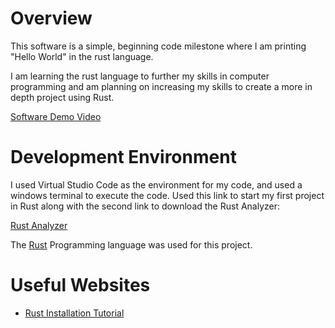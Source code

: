 # Overview

This software is a simple, beginning code milestone where I am printing "Hello World" in the rust language.

I am learning the rust language to further my skills in computer programming and am planning on increasing my skills to create a more in depth project using Rust.

[Software Demo Video](https://youtu.be/d_5lk3jOQ-0)

# Development Environment

I used Virtual Studio Code as the environment for my code, and used a windows terminal to execute the code. Used this link to start my first project in Rust along with the second link to download the Rust Analyzer:

[Rust Analyzer](https://marketplace.visualstudio.com/items?itemName=rust-lang.rust-analyzer)

The [Rust](https://www.rust-lang.org/tools/install) Programming language was used for this project.

# Useful Websites

* [Rust Installation Tutorial](https://doc.rust-lang.org/book/index.html)